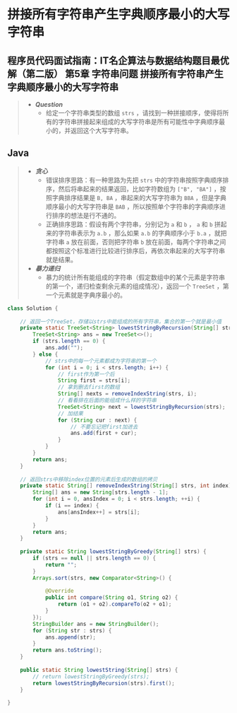 # 拼接所有字符串产生字典顺序最小的大写字符串

## 程序员代码面试指南：IT名企算法与数据结构题目最优解（第二版） 第5章 字符串问题 拼接所有字符串产生字典顺序最小的大写字符串

> - ***Question***
>   - 给定一个字符串类型的数组 `strs` ，请找到一种拼接顺序，使得将所有的字符串拼接起来组成的大写字符串是所有可能性中字典顺序最小的，并返回这个大写字符串。

## Java

> - ***贪心***
>   - 错误排序思路：有一种思路为先把 `strs` 中的字符串按照字典顺序排序，然后将串起来的结果返回，比如字符数组为 `["B", "BA"]` ，按照字典排序结果是 `B, BA` ，串起来的大写字符串为 `BBA` ，但是字典顺序最小的大写字符串是 `BAB` ，所以按照单个字符串的字典顺序进行排序的想法是行不通的。
>   - 正确排序思路：假设有两个字符串，分别记为 `a` 和 `b` ， `a` 和 `b` 拼起来的字符串表示为 `a.b` ，那么如果 `a.b` 的字典顺序小于 `b.a` ，就把字符串 `a` 放在前面，否则把字符串 `b` 放在前面，每两个字符串之间都按照这个标准进行比较进行排序后，再依次串起来的大写字符串就是结果。
> - ***暴力递归***
>   - 暴力的统计所有能组成的字符串（假定数组中的某个元素是字符串的第一个，递归检查剩余元素的组成情况），返回一个 `TreeSet` ，第一个元素就是字典序最小的。

```java
class Solution {
    
    // 返回一个TreeSet，存储以strs中能组成的所有字符串，集合的第一个就是最小值
    private static TreeSet<String> lowestStringByRecursion(String[] strs) {
        TreeSet<String> ans = new TreeSet<>();
        if (strs.length == 0) {
            ans.add("");
        } else {
            // strs中的每一个元素都成为字符串的第一个
            for (int i = 0; i < strs.length; i++) {
                // first作为第一个后
                String first = strs[i];
                // 拿到删去first的数组
                String[] nexts = removeIndexString(strs, i);
                // 看看排在后面的能组成什么样的字符串
                TreeSet<String> next = lowestStringByRecursion(strs);
                // 加结果
                for (String cur : next) {
                    // 不要忘记把first加进去
                    ans.add(first + cur);
                }
            }
        }
        return ans;
    }
    
    // 返回strs中移除index位置的元素后生成的数组的拷贝
    private static String[] removeIndexString(String[] strs, int index) {
        String[] ans = new String[strs.length - 1];
        for (int i = 0, ansIndex = 0; i < strs.length; ++i) {
            if (i == index) {
                ans[ansIndex++] = strs[i];
            }
        }
        return ans;
    }
    
    private static String lowestStringByGreedy(String[] strs) {
        if (strs == null || strs.length == 0) {
            return "";
        }
        Arrays.sort(strs, new Comparator<String>() {
            
            @Override
            public int compare(String o1, String o2) {
                return (o1 + o2).compareTo(o2 + o1);
            }
        });
        StringBuilder ans = new StringBuilder();
        for (String str : strs) {
            ans.append(str);
        }
        return ans.toString();
    }
    
    public static String lowestString(String[] strs) {
        // return lowestStringByGreedy(strs);
        return lowestStringByRecursion(strs).first();
    }
    
}
```
